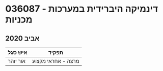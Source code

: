 # 036087 - דינמיקה היברידית במערכות מכניות

## אביב 2020

| איש סגל | תפקיד |
| ---- | ---- |
| אור יזהר | מרצה - אחראי מקצוע |

